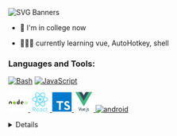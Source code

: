 ![SVG Banners](https://svg-banners.vercel.app/api?type=origin&text1=Hey%20!%20I'm%20@abgox%20🤠%20&text2=%20Easing%20life%20by%20coding&width=900&height=215)

<!-- <p align="left"> <img src="https://komarev.com/ghpvc/?username=abgox&label=Profile%20views&color=0e75b6&style=flat" alt="abgox" /> </p> -->

- 🔭 I'm in college now

- 👩🏽‍💻 currently learning vue, AutoHotkey, shell

<h3 align="left">Languages and Tools:</h3>

[![Bash](https://img.shields.io/badge/bash-black?style=for-the-badge&logo=gnu-bash&logoColor=white)](https://github.com/abgox)
[![JavaScript](https://img.shields.io/badge/javascript-black?style=for-the-badge&logo=javascript)](https://github.com/abgox)
 
 <p><a href=https://nodejs.org target="_blank" rel="noreferrer"> <img src=https://raw.githubusercontent.com/devicons/devicon/master/icons/nodejs/nodejs-original-wordmark.svg alt="android" width="40" height="40"/> </a> <a href=https://reactjs.org/ target="_blank" rel="noreferrer"> <img src=https://raw.githubusercontent.com/devicons/devicon/master/icons/react/react-original-wordmark.svg alt="android" width="40" height="40"/> </a> <a href=https://www.typescriptlang.org/ target="_blank" rel="noreferrer"> <img src=https://raw.githubusercontent.com/devicons/devicon/master/icons/typescript/typescript-original.svg alt="android" width="40" height="40"/> </a> <a href=https://vuejs.org/ target="_blank" rel="noreferrer"> <img src=https://raw.githubusercontent.com/devicons/devicon/master/icons/vuejs/vuejs-original-wordmark.svg alt="android" width="40" height="40"/> </a> <a href=https://vuepress.vuejs.org/ target="_blank" rel="noreferrer"> <img src=https://raw.githubusercontent.com/AliasIO/wappalyzer/master/src/drivers/webextension/images/icons/VuePress.svg alt="android" width="40" height="40"/> </a> </p>

<details>
<p align="center">
  <a href="https://github.com/abgox">
    <img src="http://github-profile-summary-cards.vercel.app/api/cards/profile-details?username=abgox&theme=transparent" />
  </a>
  <a href="https://github.com/abgox">
    <img src="https://github-readme-streak-stats.herokuapp.com/?user=abgox&hide_border=true&card_width=338&theme=transparent" />
  </a>
  <a href="https://github.com/abgox">
    <img src="http://github-profile-summary-cards.vercel.app/api/cards/stats?username=abgox&theme=transparent" />
  </a>
  <a href="https://github.com/abgox">
    <img src="https://github-readme-stats.vercel.app/api/top-langs/?username=abgox&langs_count=10&exclude_repo=&hide=jupyter%20notebook,vim%20script,cmake,makefile,batchfile,emacs%20lisp,css,html&layout=default&card_width=699&hide_border=true&theme=transparent" />
  </a>
</p>
</details>


